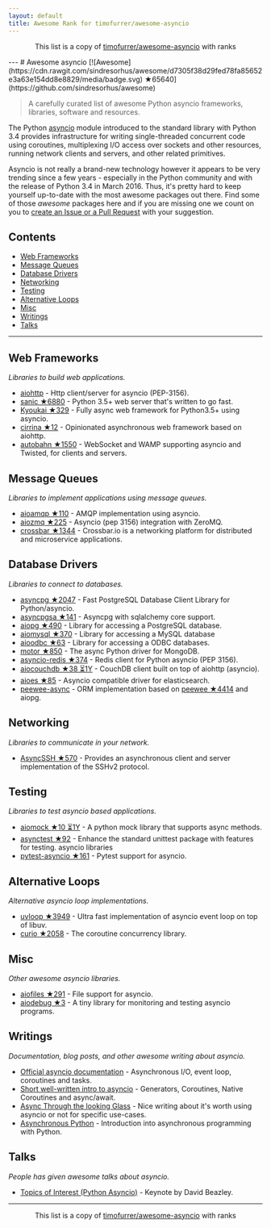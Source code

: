 ```yaml
---
layout: default
title: Awesome Rank for timofurrer/awesome-asyncio
---
```


<p align="center">
	This list is a copy of <a href="https://github.com/timofurrer/awesome-asyncio">timofurrer/awesome-asyncio</a> with ranks
</p>
---
# Awesome asyncio [![Awesome](https://cdn.rawgit.com/sindresorhus/awesome/d7305f38d29fed78fa85652e3a63e154dd8e8829/media/badge.svg) ★65640](https://github.com/sindresorhus/awesome)

> A carefully curated list of awesome Python asyncio frameworks, libraries, software and resources.

The Python [asyncio](https://docs.python.org/3/library/asyncio.html) module introduced to the standard library with Python 3.4 provides infrastructure for writing single-threaded concurrent code using coroutines, multiplexing I/O access over sockets and other resources, running network clients and servers, and other related primitives.

Asyncio is not really a brand-new technology however it appears to be very trending since a few years - especially in the Python community and with the release of Python 3.4 in March 2016. 
Thus, it's pretty hard to keep yourself up-to-date with the most awesome packages out there. 
Find some of those *awesome* packages here and if you are missing one we count on you to [create an Issue or a Pull Request](https://github.com/timofurrer/awesome-asyncio/blob/master/CONTRIBUTING.md) with your suggestion.

## Contents

* [Web Frameworks](#web-frameworks)
* [Message Queues](#message-queues)
* [Database Drivers](#database-drivers)
* [Networking](#networking)
* [Testing](#testing)
* [Alternative Loops](#alternative-loops)
* [Misc](#misc)
* [Writings](#writings)
* [Talks](#talks)

***

## Web Frameworks

*Libraries to build web applications.*

* [aiohttp](https://github.com/KeepSafe/aiohttp) - Http client/server for asyncio (PEP-3156).
* [sanic ★6880](https://github.com/channelcat/sanic) - Python 3.5+ web server that's written to go fast.
* [Kyoukai ★329](https://github.com/SunDwarf/Kyoukai) - Fully async web framework for Python3.5+ using asyncio.
* [cirrina ★12](https://github.com/neolynx/cirrina) - Opinionated asynchronous web framework based on aiohttp.
* [autobahn ★1550](https://github.com/crossbario/autobahn-python) - WebSocket and WAMP supporting asyncio and Twisted, for clients and servers.

## Message Queues

*Libraries to implement applications using message queues.*

* [aioamqp ★110](https://github.com/Polyconseil/aioamqp) - AMQP implementation using asyncio.
* [aiozmq ★225](https://github.com/aio-libs/aiozmq) - Asyncio (pep 3156) integration with ZeroMQ.
* [crossbar ★1344](https://github.com/crossbario/crossbar) - Crossbar.io is a networking platform for distributed and microservice applications.

## Database Drivers

*Libraries to connect to databases.*

* [asyncpg ★2047](https://github.com/MagicStack/asyncpg) - Fast PostgreSQL Database Client Library for Python/asyncio.
* [asyncpgsa ★141](https://github.com/CanopyTax/asyncpgsa) - Asyncpg with sqlalchemy core support.
* [aiopg ★490](https://github.com/aio-libs/aiopg) - Library for accessing a PostgreSQL database.
* [aiomysql ★370](https://github.com/aio-libs/aiomysql) - Library for accessing a MySQL database
* [aioodbc ★63](https://github.com/aio-libs/aioodbc) - Library for accessing a ODBC databases.
* [motor ★850](https://github.com/mongodb/motor) - The async Python driver for MongoDB.
* [asyncio-redis ★374](https://github.com/jonathanslenders/asyncio-redis) - Redis client for Python asyncio (PEP 3156).
* [aiocouchdb ★38 ⏳1Y](https://github.com/aio-libs/aiocouchdb) - CouchDB client built on top of aiohttp (asyncio).
* [aioes ★85](https://github.com/aio-libs/aioes) - Asyncio compatible driver for elasticsearch.
* [peewee-async](https://github.com/05bit/peewee-async) - ORM implementation based on [peewee ★4414](https://github.com/coleifer/peewee) and aiopg.

## Networking

*Libraries to communicate in your network.*

* [AsyncSSH ★570](https://github.com/ronf/asyncssh) - Provides an asynchronous client and server implementation of the SSHv2 protocol.

## Testing

*Libraries to test asyncio based applications.*

* [aiomock ★10 ⏳1Y](https://github.com/nhumrich/aiomock) - A python mock library that supports async methods.
* [asynctest ★92](https://github.com/Martiusweb/asynctest) - Enhance the standard unittest package with features for testing. asyncio libraries
* [pytest-asyncio ★161](https://github.com/pytest-dev/pytest-asyncio) - Pytest support for asyncio.

## Alternative Loops

*Alternative asyncio loop implementations.*

* [uvloop ★3949](https://github.com/MagicStack/uvloop) - Ultra fast implementation of asyncio event loop on top of libuv.
* [curio ★2058](https://github.com/dabeaz/curio) - The coroutine concurrency library.

## Misc

*Other awesome asyncio libraries.*

* [aiofiles ★291](https://github.com/Tinche/aiofiles) - File support for asyncio.
* [aiodebug ★3](https://github.com/qntln/aiodebug) - A tiny library for monitoring and testing asyncio programs.

## Writings

*Documentation, blog posts, and other awesome writing about asyncio.*

* [Official asyncio documentation](https://docs.python.org/3/library/asyncio.html) - Asynchronous I/O, event loop, coroutines and tasks.
* [Short well-written intro to asyncio](http://masnun.com/2015/11/13/python-generators-coroutines-native-coroutines-and-async-await.html) - Generators, Coroutines, Native Coroutines and async/await.
* [Async Through the looking Glass](https://hackernoon.com/async-through-the-looking-glass-d69a0a88b661) - Nice writing about it's worth using asyncio or not for specific use-cases.
* [Asynchronous Python](https://hackernoon.com/asynchronous-python-45df84b82434) - Introduction into asynchronous programming with Python.

## Talks

*People has given awesome talks about asyncio.*

* [Topics of Interest (Python Asyncio)](https://www.youtube.com/watch?v=ZzfHjytDceU) - Keynote by David Beazley.
---
<p align="center">
	This list is a copy of <a href="https://github.com/timofurrer/awesome-asyncio">timofurrer/awesome-asyncio</a> with ranks
</p>
